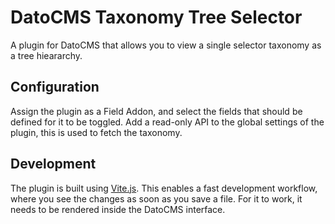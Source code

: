 # DatoCMS Taxonomy Tree Selector

A plugin for DatoCMS that allows you to view a single selector taxonomy as a tree hieararchy.

## Configuration

Assign the plugin as a Field Addon, and select the fields that should be defined for it to be toggled. Add a read-only API to the global settings of the plugin, this is used to fetch the taxonomy.

## Development

The plugin is built using [Vite.js](https://vitejs.dev/). This enables a fast
development workflow, where you see the changes as soon as you save a file. For
it to work, it needs to be rendered inside the DatoCMS interface.
